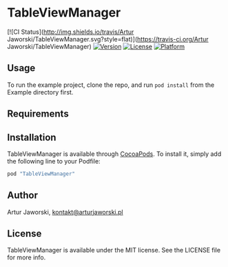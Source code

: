 # TableViewManager

[![CI Status](http://img.shields.io/travis/Artur Jaworski/TableViewManager.svg?style=flat)](https://travis-ci.org/Artur Jaworski/TableViewManager)
[![Version](https://img.shields.io/cocoapods/v/TableViewManager.svg?style=flat)](http://cocoapods.org/pods/TableViewManager)
[![License](https://img.shields.io/cocoapods/l/TableViewManager.svg?style=flat)](http://cocoapods.org/pods/TableViewManager)
[![Platform](https://img.shields.io/cocoapods/p/TableViewManager.svg?style=flat)](http://cocoapods.org/pods/TableViewManager)

## Usage

To run the example project, clone the repo, and run `pod install` from the Example directory first.

## Requirements

## Installation

TableViewManager is available through [CocoaPods](http://cocoapods.org). To install
it, simply add the following line to your Podfile:

```ruby
pod "TableViewManager"
```

## Author

Artur Jaworski, kontakt@arturjaworski.pl

## License

TableViewManager is available under the MIT license. See the LICENSE file for more info.
